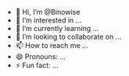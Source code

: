 - 👋 Hi, I’m @Binowise
- 👀 I’m interested in ...
- 🌱 I’m currently learning ...
- 💞️ I’m looking to collaborate on ...
- 📫 How to reach me ...
- 😄 Pronouns: ...
- ⚡ Fun fact: ...

<!---
Binowise/Binowise is a ✨ special ✨ repository because its `README.md` (this file) appears on your GitHub profile.
You can click the Preview link to take a look at your changes.
--->


